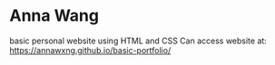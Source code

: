 # Anna Wang
basic personal website using HTML and CSS 
Can access website at: https://annawxng.github.io/basic-portfolio/
